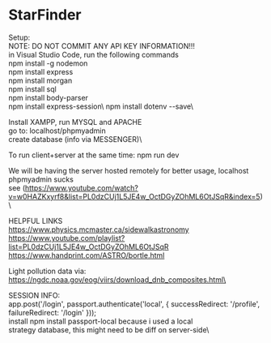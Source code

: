 # StarFinder
Setup:\
NOTE: DO NOT COMMIT ANY API KEY INFORMATION!!!\
in Visual Studio Code, run the following commands\
npm install -g nodemon\
npm install express\
npm install morgan\
npm install sql\
npm install body-parser\
npm install express-session\ 
npm install dotenv --save\

Install XAMPP, run MYSQL and APACHE\
go to: localhost/phpmyadmin\
create database (info via MESSENGER)\

To run client+server at the same time:
npm run dev

We will be having the server hosted remotely for better usage, localhost phpmyadmin sucks\
see (https://www.youtube.com/watch?v=w0HAZKxyrf8&list=PL0dzCUj1L5JE4w_OctDGyZOhML6OtJSqR&index=5)\


HELPFUL LINKS\
https://www.physics.mcmaster.ca/sidewalkastronomy \
https://www.youtube.com/playlist?list=PL0dzCUj1L5JE4w_OctDGyZOhML6OtJSqR \
https://www.handprint.com/ASTRO/bortle.html

Light pollution data via: https://ngdc.noaa.gov/eog/viirs/download_dnb_composites.html\

SESSION INFO:\
app.post('/login', passport.authenticate('local', {
    successRedirect: '/profile',
    failureRedirect: '/login'
}));\
install npm install passport-local because i used a local\
strategy database, this might need to be diff on server-side\
